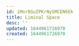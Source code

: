 ```yaml
---
id: iMnr8GuIPKrNySMCEN6Ek
title: Liminal Space
desc: ''
updated: 1644961726970
created: 1644961726970
---
```


